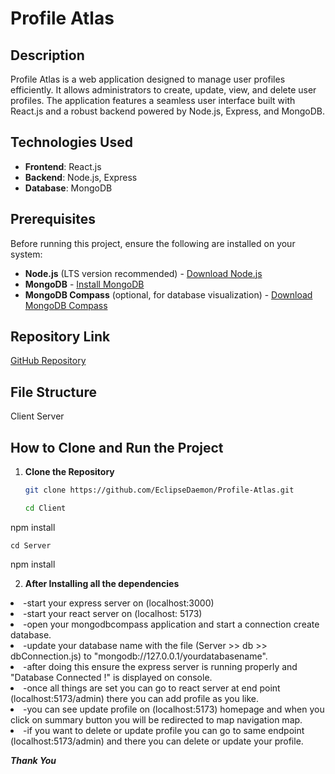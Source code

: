 # Profile Atlas

## Description
Profile Atlas is a web application designed to manage user profiles efficiently. It allows administrators to create, update, view, and delete user profiles. The application features a seamless user interface built with React.js and a robust backend powered by Node.js, Express, and MongoDB.

## Technologies Used
- **Frontend**: React.js
- **Backend**: Node.js, Express
- **Database**: MongoDB

## Prerequisites
Before running this project, ensure the following are installed on your system:
- **Node.js** (LTS version recommended) - [Download Node.js](https://nodejs.org/)
- **MongoDB** - [Install MongoDB](https://www.mongodb.com/try/download/community)
- **MongoDB Compass** (optional, for database visualization) - [Download MongoDB Compass](https://www.mongodb.com/products/compass)

## Repository Link
[GitHub Repository](https://github.com/EclipseDaemon/Profile-Atlas)

## File Structure
Client
Server

## How to Clone and Run the Project

1. **Clone the Repository**
   ```bash
   git clone https://github.com/EclipseDaemon/Profile-Atlas.git

   cd Client
npm install

    cd Server
npm install

2. **After Installing all the dependencies**
   <ul>
  <li> -start your express server on (localhost:3000)</li>
   <li> -start your react server on (localhost: 5173)</li>
  <li>  -open your mongodbcompass application and start a connection create database.</li>
  <li>  -update your database name with the file (Server >> db >> dbConnection.js) to  "mongodb://127.0.0.1/yourdatabasename".</li>
  <li>  -after doing this ensure the express server is running properly and  "Database Connected !" is displayed on console.</li>
  <li>  -once all things are set you can go to react server at end point (localhost:5173/admin) there you can add profile as you like.</li>
   <li> -you can see update profile on (localhost:5173) homepage and when you click on summary button you will be redirected to map navigation map.</li>
 <li>-if you want to delete or update profile you can go to same endpoint (localhost:5173/admin) and there you can delete or update your profile.</li>
   </ul>


***Thank You***



